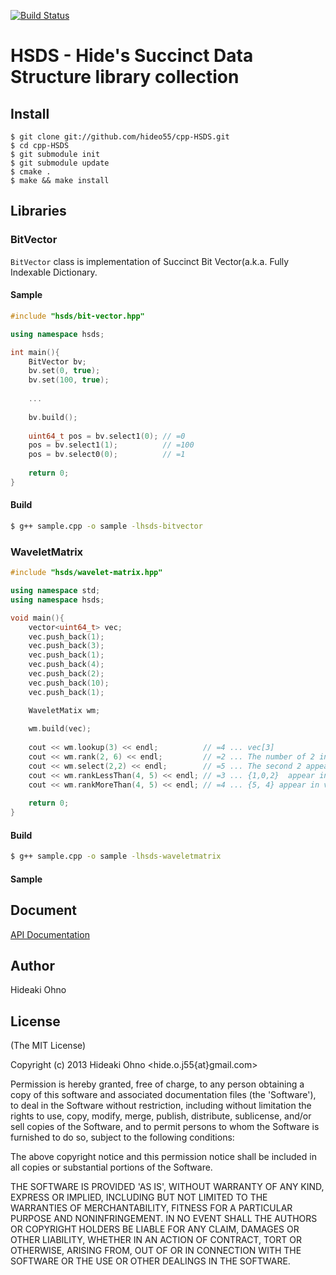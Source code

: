 [![Build Status](https://travis-ci.org/hideo55/cpp-HSDS.svg?branch=master)](http://travis-ci.org/hideo55/cpp-HSDS)

# HSDS - Hide's Succinct Data Structure library collection

## Install

```
$ git clone git://github.com/hideo55/cpp-HSDS.git
$ cd cpp-HSDS
$ git submodule init
$ git submodule update
$ cmake .
$ make && make install
```

## Libraries

### BitVector

`BitVector` class is implementation of Succinct Bit Vector(a.k.a. Fully Indexable Dictionary.

#### Sample

```c++
#include "hsds/bit-vector.hpp"

using namespace hsds;

int main(){
    BitVector bv;
    bv.set(0, true);
    bv.set(100, true);
    
    ...
    
    bv.build();
    
    uint64_t pos = bv.select1(0); // =0
    pos = bv.select1(1);          // =100
    pos = bv.select0(0);          // =1
 
    return 0;   
}

```

#### Build
```sh
$ g++ sample.cpp -o sample -lhsds-bitvector
```

### WaveletMatrix

```c++
#include "hsds/wavelet-matrix.hpp"

using namespace std;
using namespace hsds;

void main(){
    vector<uint64_t> vec;
    vec.push_back(1);
    vec.push_back(3);
    vec.push_back(1);
    vec.push_back(4);
    vec.push_back(2);
    vec.push_back(10);
    vec.push_back(1);

    WaveletMatix wm;
    
    wm.build(vec);
    
    cout << wm.lookup(3) << endl;          // =4 ... vec[3]
    cout << wm.rank(2, 6) << endl;         // =2 ... The number of 2 in vec[0..5]
    cout << wm.select(2,2) << endl;        // =5 ... The second 2 appeared in vec[5]
    cout << wm.rankLessThan(4, 5) << endl; // =3 ... {1,0,2}  appear in vec[0..5]
    cout << wm.rankMoreThan(4, 5) << endl; // =4 ... {5, 4} appear in vec[0..5]
    
    return 0;    
}

```

#### Build
```sh
$ g++ sample.cpp -o sample -lhsds-waveletmatrix
```

#### Sample

## Document

[API Documentation](http://hideo55.github.io/cpp-HSDS/)

## Author

Hideaki Ohno

## License

(The MIT License)

Copyright (c) 2013 Hideaki Ohno <hide.o.j55{at}gmail.com>

Permission is hereby granted, free of charge, to any person obtaining a copy of this software and associated documentation files (the 'Software'), to deal in the Software without restriction, including without limitation the rights to use, copy, modify, merge, publish, distribute, sublicense, and/or sell copies of the Software, and to permit persons to whom the Software is furnished to do so, subject to the following conditions:

The above copyright notice and this permission notice shall be included in all copies or substantial portions of the Software.

THE SOFTWARE IS PROVIDED 'AS IS', WITHOUT WARRANTY OF ANY KIND, EXPRESS OR IMPLIED, INCLUDING BUT NOT LIMITED TO THE WARRANTIES OF MERCHANTABILITY, FITNESS FOR A PARTICULAR PURPOSE AND NONINFRINGEMENT. IN NO EVENT SHALL THE AUTHORS OR COPYRIGHT HOLDERS BE LIABLE FOR ANY CLAIM, DAMAGES OR OTHER LIABILITY, WHETHER IN AN ACTION OF CONTRACT, TORT OR OTHERWISE, ARISING FROM, OUT OF OR IN CONNECTION WITH THE SOFTWARE OR THE USE OR OTHER DEALINGS IN THE SOFTWARE.

